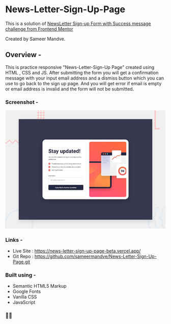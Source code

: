 # News-Letter-Sign-Up-Page

This is a solution of [NewsLetter Sign-up Form with Success message challenge from Frontend Mentor](https://www.frontendmentor.io/challenges/newsletter-signup-form-with-success-message-3FC1AZbNrv)

Created by Sameer Mandve.

## Overview -

This is practice responsive "News-Letter-Sign-Up Page" created using HTML , CSS and JS.
After submitting the form you will get a confirmation message with your input email address and a dismiss button which you can use to go back to the sign up page. And you will get error if email is empty or email address is invalid and the form will not be submitted.

### Screenshot -

![](./assets/design/desktop-preview.jpg)

### Links -

- Live Site : https://news-letter-sign-up-page-beta.vercel.app/
- Git Repo : https://github.com/sameermandve/News-Letter-Sign-Up-Page.git

### Built using -

- Semantic HTML5 Markup
- Google Fonts
- Vanilla CSS
- JavaScript

### 🚀🚀
